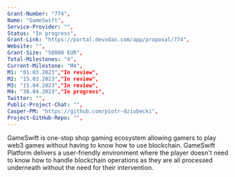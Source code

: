 ```yaml
---
Grant-Number: "774",
Name: "GameSwift",
Service-Provider: "",
Status: "In progress",
Grant-Link: "https://portal.devxdao.com/app/proposal/774",
Website: "",
Grant-Size: "50000 EUR",
Total-Milestones: "4",
Current-Milestone: "M4",
M1: "01.03.2023","In review",
M2: "15.03.2023","In review",
M3: "15.04.2023","In review",
M4: "30.04.2023","In progress",
Twitter: "",
Public-Project-Chat: "",
Casper-PM: "https://github.com/piotr-dziubecki",
Project-GitHub-Repo: "",
---
```

<!--lang:en--> 
GameSwift is one-stop shop gaming ecosystem allowing gamers to play web3 games without having to know how to use blockchain. GameSwift Platform delivers a user-friendly environment where the player doesn't need to know how to handle blockchain operations as they are all processed underneath without the need for their intervention.
<!--lang:es--] 
GameSwift es un ecosistema de juegos de ventanilla única que permite a los jugadores jugar juegos web3 sin tener que saber cómo usar blockchain. GameSwift Platform ofrece un entorno fácil de usar en el que el jugador no necesita saber cómo manejar las operaciones de la cadena de bloques, ya que todas se procesan por debajo sin necesidad de su intervención.
<!--lang:de--] 
GameSwift ist ein One-Stop-Shop-Gaming-Ökosystem, das es Spielern ermöglicht, Web3-Spiele zu spielen, ohne über Blockchain-Kenntnisse verfügen zu müssen. Die GameSwift-Plattform bietet eine benutzerfreundliche Umgebung, in der der Spieler nicht wissen muss, wie er mit Blockchain-Vorgängen umgeht, da diese alle darunter verarbeitet werden, ohne dass sein Eingreifen erforderlich ist.
<!--lang:fr--] 
GameSwift est un écosystème de jeu à guichet unique permettant aux joueurs de jouer à des jeux Web3 sans avoir à savoir comment utiliser la blockchain. GameSwift Platform offre un environnement convivial où le joueur n'a pas besoin de savoir comment gérer les opérations de la blockchain car elles sont toutes traitées en dessous sans avoir besoin de leur intervention.
<!--lang:pl--] 
GameSwift to kompleksowy ekosystem gier umożliwiający graczom granie w gry web3 bez konieczności korzystania z blockchain. Platforma GameSwift zapewnia przyjazne dla użytkownika środowisko, w którym gracz nie musi wiedzieć, jak obsługiwać operacje blockchain, ponieważ wszystkie są przetwarzane pod spodem bez potrzeby ich interwencji.
<!--lang:uk--] 
GameSwift — це універсальна ігрова екосистема, яка дозволяє геймерам грати в ігри web3, не знаючи, як використовувати блокчейн. Платформа GameSwift забезпечує зручне середовище, де гравцеві не потрібно знати, як обробляти операції блокчейну, оскільки всі вони обробляються всередині без необхідності його втручання.
[!--lang:*-->  
